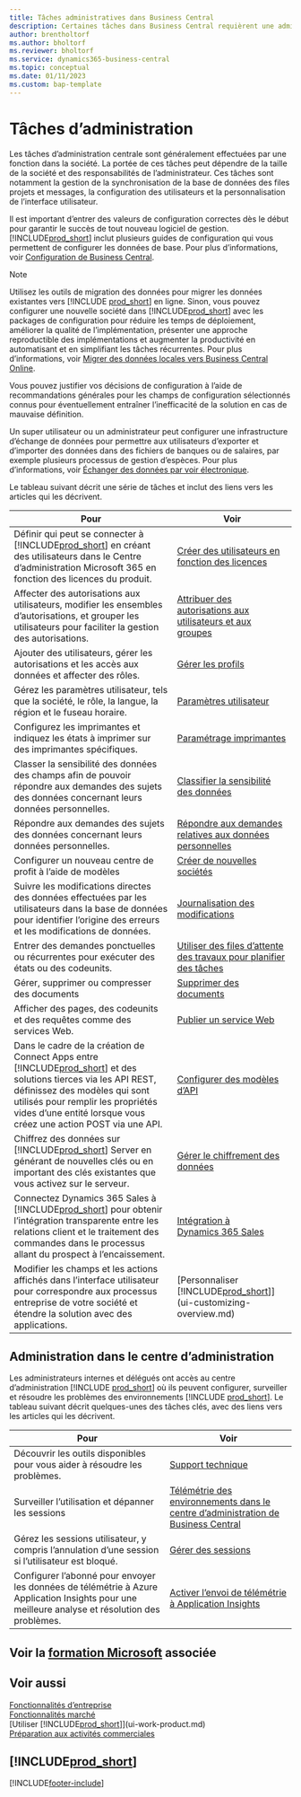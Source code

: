 ```yaml
---
title: Tâches administratives dans Business Central
description: Certaines tâches dans Business Central requièrent une administration centrale et une configuration. Découvrez quelles sont ces tâches et ce que vous devez faire.
author: brentholtorf
ms.author: bholtorf
ms.reviewer: bholtorf
ms.service: dynamics365-business-central
ms.topic: conceptual
ms.date: 01/11/2023
ms.custom: bap-template
---
```

# <a name="administration-tasks"></a><a name="administration-tasks"></a>Tâches d’administration

Les tâches d’administration centrale sont généralement effectuées par une fonction dans la société. La portée de ces tâches peut dépendre de la taille de la société et des responsabilités de l’administrateur. Ces tâches sont notamment la gestion de la synchronisation de la base de données des files projets et messages, la configuration des utilisateurs et la personnalisation de l’interface utilisateur.  

Il est important d’entrer des valeurs de configuration correctes dès le début pour garantir le succès de tout nouveau logiciel de gestion. [!INCLUDE[prod_short](includes/prod_short.md)] inclut plusieurs guides de configuration qui vous permettent de configurer les données de base. Pour plus d’informations, voir [Configuration de Business Central](setup.md).

> [!NOTE]
> Utilisez les outils de migration des données pour migrer les données existantes vers [!INCLUDE [prod_short](includes/prod_short.md)] en ligne. Sinon, vous pouvez configurer une nouvelle société dans [!INCLUDE[prod_short](includes/prod_short.md)] avec les packages de configuration pour réduire les temps de déploiement, améliorer la qualité de l’implémentation, présenter une approche reproductible des implémentations et augmenter la productivité en automatisant et en simplifiant les tâches récurrentes. Pour plus d’informations, voir [Migrer des données locales vers Business Central Online](/dynamics365/business-central/dev-itpro/administration/migrate-data).

Vous pouvez justifier vos décisions de configuration à l’aide de recommandations générales pour les champs de configuration sélectionnés connus pour éventuellement entraîner l’inefficacité de la solution en cas de mauvaise définition.  

Un super utilisateur ou un administrateur peut configurer une infrastructure d’échange de données pour permettre aux utilisateurs d’exporter et d’importer des données dans des fichiers de banques ou de salaires, par exemple plusieurs processus de gestion d’espèces. Pour plus d’informations, voir [Échanger des données par voir électronique](across-data-exchange.md).

Le tableau suivant décrit une série de tâches et inclut des liens vers les articles qui les décrivent.  

|**Pour**|**Voir**|  
|------------|-------------|
|Définir qui peut se connecter à [!INCLUDE[prod_short](includes/prod_short.md)] en créant des utilisateurs dans le Centre d’administration Microsoft 365 en fonction des licences du produit.|[Créer des utilisateurs en fonction des licences](ui-how-users-permissions.md)|
|Affecter des autorisations aux utilisateurs, modifier les ensembles d’autorisations, et grouper les utilisateurs pour faciliter la gestion des autorisations.|[Attribuer des autorisations aux utilisateurs et aux groupes](ui-how-users-permissions.md)|
|Ajouter des utilisateurs, gérer les autorisations et les accès aux données et affecter des rôles.|[Gérer les profils](admin-users-profiles-roles.md)|
|Gérez les paramètres utilisateur, tels que la société, le rôle, la langue, la région et le fuseau horaire.|[Paramètres utilisateur](admin-manage-user-settings-preferences.md)|
|Configurez les imprimantes et indiquez les états à imprimer sur des imprimantes spécifiques.|[Paramétrage imprimantes](ui-specify-printer-selection-reports.md)|
|Classer la sensibilité des données des champs afin de pouvoir répondre aux demandes des sujets des données concernant leurs données personnelles.|[Classifier la sensibilité des données](admin-classifying-data-sensitivity.md)|
|Répondre aux demandes des sujets des données concernant leurs données personnelles.|[Répondre aux demandes relatives aux données personnelles](admin-responding-to-requests-about-personal-data.md)|
|Configurer un nouveau centre de profit à l’aide de modèles|[Créer de nouvelles sociétés](about-new-company.md)|
|Suivre les modifications directes des données effectuées par les utilisateurs dans la base de données pour identifier l’origine des erreurs et les modifications de données.|[Journalisation des modifications](across-log-changes.md)|  
|Entrer des demandes ponctuelles ou récurrentes pour exécuter des états ou des codeunits.|[Utiliser des files d’attente des travaux pour planifier des tâches](admin-job-queues-schedule-tasks.md)|  
|Gérer, supprimer ou compresser des documents|[Supprimer des documents](admin-manage-documents.md)|  
|Afficher des pages, des codeunits et des requêtes comme des services Web.|[Publier un service Web](across-how-publish-web-service.md)|
|Dans le cadre de la création de Connect Apps entre [!INCLUDE[prod_short](includes/prod_short.md)] et des solutions tierces via les API REST, définissez des modèles qui sont utilisés pour remplir les propriétés vides d’une entité lorsque vous créez une action POST via une API.|[Configurer des modèles d’API](admin-configuring-api-template.md)|
|Chiffrez des données sur [!INCLUDE[prod_short](includes/prod_short.md)] Server en générant de nouvelles clés ou en important des clés existantes que vous activez sur le serveur.|[Gérer le chiffrement des données](admin-manage-data-encryption.md)|
|Connectez Dynamics 365 Sales à [!INCLUDE[prod_short](includes/prod_short.md)] pour obtenir l’intégration transparente entre les relations client et le traitement des commandes dans le processus allant du prospect à l’encaissement.|[Intégration à Dynamics 365 Sales](admin-prepare-dynamics-365-for-sales-for-integration.md)|
|Modifier les champs et les actions affichés dans l’interface utilisateur pour correspondre aux processus entreprise de votre société et étendre la solution avec des applications.|[Personnaliser [!INCLUDE[prod_short](includes/prod_short.md)]](ui-customizing-overview.md)|

## <a name="administration-in-the-admin-center"></a><a name="administration-in-the-admin-center"></a>Administration dans le centre d’administration

Les administrateurs internes et délégués ont accès au centre d’administration [!INCLUDE [prod_short](includes/prod_short.md)] où ils peuvent configurer, surveiller et résoudre les problèmes des environnements [!INCLUDE [prod_short](includes/prod_short.md)]. Le tableau suivant décrit quelques-unes des tâches clés, avec des liens vers les articles qui les décrivent.  

|**Pour**|**Voir**|  
|------------|-------------|
|Découvrir les outils disponibles pour vous aider à résoudre les problèmes.|[Support technique](/dynamics365/business-central/dev-itpro/technical-support)|
|Surveiller l’utilisation et dépanner les sessions|[Télémétrie des environnements dans le centre d’administration de Business Central](/dynamics365/business-central/dev-itpro/administration/tenant-admin-center-telemetry)|
|Gérez les sessions utilisateur, y compris l’annulation d’une session si l’utilisateur est bloqué.|[Gérer des sessions](/dynamics365/business-central/dev-itpro/administration/tenant-admin-center-manage-sessions)|
|Configurer l’abonné pour envoyer les données de télémétrie à Azure Application Insights pour une meilleure analyse et résolution des problèmes.|[Activer l’envoi de télémétrie à Application Insights](/dynamics365/business-central/dev-itpro/administration/telemetry-enable-application-insights)|

## <a name="see-related-microsoft-training"></a><a name="see-related-microsoft-training"></a>Voir la [formation Microsoft](/training/paths/deploy-configure-dynamics-365-business-central/) associée

## <a name="see-also"></a><a name="see-also"></a>Voir aussi

[Fonctionnalités d’entreprise](across-business-functionality.md)  
[Fonctionnalités marché](ui-across-business-areas.md)  
[Utiliser [!INCLUDE[prod_short](includes/prod_short.md)]](ui-work-product.md)  
[Préparation aux activités commerciales](ui-get-ready-business.md)  

## [!INCLUDE[prod_short](includes/free_trial_md.md)]


[!INCLUDE[footer-include](includes/footer-banner.md)]
